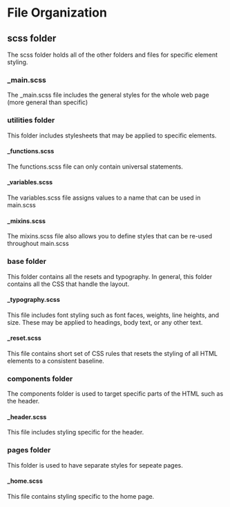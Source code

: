 # File Organization

## scss folder
The scss folder holds all of the other folders and files for specific element styling. 

### _main.scss
The _main.scss file includes the general styles for the whole web page (more general than specific)


### utilities folder
This folder includes stylesheets that may be applied to specific elements.


#### _functions.scss
The functions.scss file can only contain universal statements.

#### _variables.scss
The variables.scss file assigns values to a name that can be used in main.scss
#### _mixins.scss
The mixins.scss file also allows you to define styles that can be re-used throughout main.scss

### base folder
This folder contains all the resets and typography. In general, this folder contains all the CSS that handle the layout.

#### _typography.scss
This file includes font styling such as font faces, weights, line heights, and size. These may be applied to headings, body text, or any other text.

#### _reset.scss
This file contains short set of CSS rules that resets the styling of all HTML elements to a consistent baseline.

### components folder
The components folder is used to target specific parts of the HTML such as the header.

#### _header.scss
This file includes styling specific for the header.

### pages folder
This folder is used to have separate styles for sepeate pages.

#### _home.scss
This file contains styling specific to the home page.